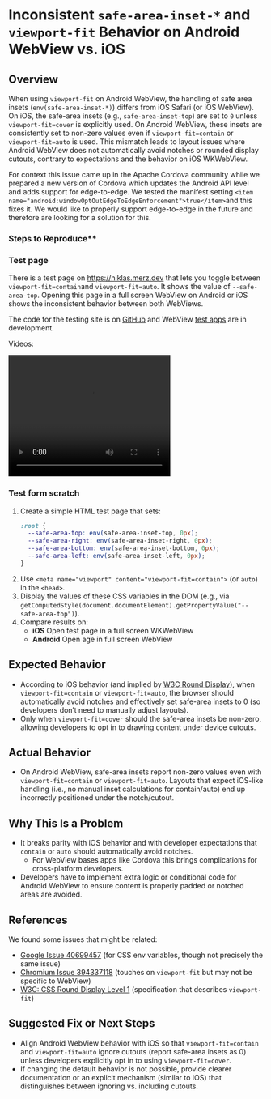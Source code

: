 # Inconsistent `safe-area-inset-*` and `viewport-fit` Behavior on Android WebView vs. iOS

## Overview
When using `viewport-fit` on Android WebView, the handling of safe area insets (`env(safe-area-inset-*)`) differs from iOS Safari (or iOS WebView). On iOS, the safe-area insets (e.g., `safe-area-inset-top`) are set to `0` unless `viewport-fit=cover` is explicitly used. On Android WebView, these insets are consistently set to non-zero values even if `viewport-fit=contain` or `viewport-fit=auto` is used. This mismatch leads to layout issues where Android WebView does not automatically avoid notches or rounded display cutouts, contrary to expectations and the behavior on iOS WKWebView.

For context this issue came up in the Apache Cordova community while we prepared a new version of Cordova which updates the Android API level and adds support for edge-to-edge. We tested the manifest setting `<item name="android:windowOptOutEdgeToEdgeEnforcement">true</item>`and this fixes it. We would like to properly support edge-to-edge in the future and therefore are looking for a solution for this.

### Steps to Reproduce**

### Test page 

There is a test page on https://niklas.merz.dev that lets you toggle between `viewport-fit=contain`and `viewport-fit=auto`. It shows the value of `--safe-area-top`. Opening this page in a full screen WebView on Android or iOS shows the inconsistent behavior between both WebViews.

The code for the testing site is on [GitHub](https://github.com/niklasmerz/edge) and WebView [test apps](https://github.com/search?q=topic%3Aapp+org%3AWebView-CG&type=Repositories) are in development.

Videos:

<video src="./WKWebView.mp4" width="320" height="240" controls></video>

### Test form scratch

1. Create a simple HTML test page that sets:
   ```css
   :root {
     --safe-area-top: env(safe-area-inset-top, 0px);
     --safe-area-right: env(safe-area-inset-right, 0px);
     --safe-area-bottom: env(safe-area-inset-bottom, 0px);
     --safe-area-left: env(safe-area-inset-left, 0px);
   }
   ```
2. Use `<meta name="viewport" content="viewport-fit=contain">` (or `auto`) in the `<head>`.
3. Display the values of these CSS variables in the DOM (e.g., via `getComputedStyle(document.documentElement).getPropertyValue("--safe-area-top")`).
4. Compare results on:
   - **iOS** Open test page in a full screen WKWebView
   - **Android** Open age in full screen WebView

## Expected Behavior
- According to iOS behavior (and implied by [W3C Round Display](https://www.w3.org/TR/css-round-display-1/#viewport-fit-descriptor)), when `viewport-fit=contain` or `viewport-fit=auto`, the browser should automatically avoid notches and effectively set safe-area insets to 0 (so developers don’t need to manually adjust layouts).
- Only when `viewport-fit=cover` should the safe-area insets be non-zero, allowing developers to opt in to drawing content under device cutouts.

## Actual Behavior 
- On Android WebView, safe-area insets report non-zero values even with `viewport-fit=contain` or `viewport-fit=auto`. Layouts that expect iOS-like handling (i.e., no manual inset calculations for contain/auto) end up incorrectly positioned under the notch/cutout.

## Why This Is a Problem
- It breaks parity with iOS behavior and with developer expectations that `contain` or `auto` should automatically avoid notches.
    - For WebView bases apps like Cordova this brings complications for cross-platform developers.
- Developers have to implement extra logic or conditional code for Android WebView to ensure content is properly padded or notched areas are avoided.

## References

We found some issues that might be related:

- [Google Issue 40699457](https://issuetracker.google.com/issues/40699457) (for CSS env variables, though not precisely the same issue)  
- [Chromium Issue 394337118](https://issues.chromium.org/issues/394337118) (touches on `viewport-fit` but may not be specific to WebView)  
- [W3C: CSS Round Display Level 1](https://www.w3.org/TR/css-round-display-1/#viewport-fit-descriptor) (specification that describes `viewport-fit`)

## Suggested Fix or Next Steps
- Align Android WebView behavior with iOS so that `viewport-fit=contain` and `viewport-fit=auto` ignore cutouts (report safe-area insets as 0) unless developers explicitly opt in to using `viewport-fit=cover`.
- If changing the default behavior is not possible, provide clearer documentation or an explicit mechanism (similar to iOS) that distinguishes between ignoring vs. including cutouts.